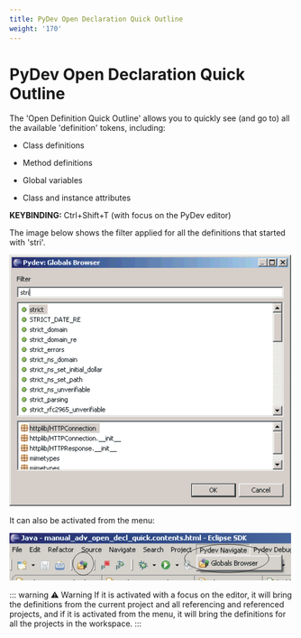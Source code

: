 ```yaml
---
title: PyDev Open Declaration Quick Outline
weight: '170'
---
```


# PyDev Open Declaration Quick Outline

The 'Open Definition Quick Outline' allows you to quickly see (and go to) all the available 'definition' tokens, including:

* Class definitions

* Method definitions

* Global variables

* Class and instance attributes

**KEYBINDING:** Ctrl+Shift+T (with focus on the PyDev editor)

The image below shows the filter applied for all the definitions that started with 'stri'.

![open_decl](./open_decl.png)

It can also be activated from the menu:

![open_decl_menu](./open_decl_menu.png)

::: warning ⚠️ Warning
If it is activated with a focus on the editor, it will bring the definitions from the current project and all referencing and referenced projects, and if it is activated from the menu, it will bring the definitions for all the projects in the workspace.
:::

